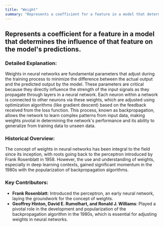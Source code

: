 ```yaml
---
title: "Weight"
summary: "Represents a coefficient for a feature in a model that determines the influence of that feature on the model's predictions."
---
```


## Represents a coefficient for a feature in a model that determines the influence of that feature on the model's predictions.

### Detailed Explanation:
Weights in neural networks are fundamental parameters that adjust during the training process to minimize the difference between the actual output and the predicted output by the model. These parameters are critical because they directly influence the strength of the input signals as they propagate through layers in a neural network. Each neuron within a network is connected to other neurons via these weights, which are adjusted using optimization algorithms (like gradient descent) based on the feedback received from the loss function. This process, known as backpropagation, allows the network to learn complex patterns from input data, making weights pivotal in determining the network's performance and its ability to generalize from training data to unseen data.

### Historical Overview:
The concept of weights in neural networks has been integral to the field since its inception, with roots going back to the perceptron introduced by Frank Rosenblatt in 1958. However, the use and understanding of weights, especially in deep learning contexts, gained significant momentum in the 1980s with the popularization of backpropagation algorithms.

### Key Contributors:
- **Frank Rosenblatt**: Introduced the perceptron, an early neural network, laying the groundwork for the concept of weights.
- **Geoffrey Hinton, David E. Rumelhart, and Ronald J. Williams**: Played a pivotal role in the development and popularization of the backpropagation algorithm in the 1980s, which is essential for adjusting weights in neural networks.

